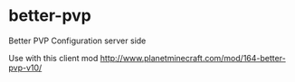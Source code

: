 # better-pvp
Better PVP Configuration server side

Use with this client mod
http://www.planetminecraft.com/mod/164-better-pvp-v10/
